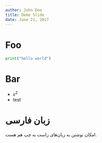```yaml
---
author: John Doe
title: Demo Slide
date: June 21, 2017
---
```

# Foo
```python
print("hello world")
```
# Bar
* $x^2$
* test

# زبان فارسی

امکان نوشتن به زبان‌های راست به چپ هم هست.
